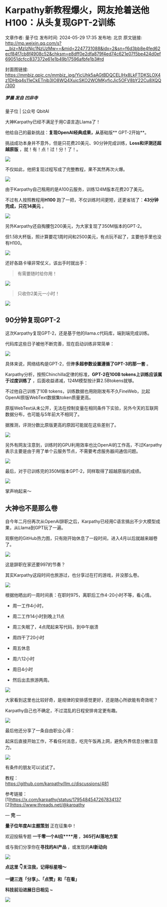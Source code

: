 # Karpathy新教程爆火，网友抢着送他H100：从头复现GPT-2训练

文章作者: 量子位
发布时间: 2024-05-29 17:35
发布地: 北京
原文链接: http://mp.weixin.qq.com/s?__biz=MzIzNjc1NzUzMw==&mid=2247731088&idx=2&sn=f6d3bb8e4fed62ecf84f7cb8f4908c52&chksm=e8dff0e2dfa879f4ed74c621e07f5be424d0ef69051dcfcc837372e61e1b49b17596afbfe1b3#rd

封面图链接: https://mmbiz.qpic.cn/mmbiz_jpg/YicUhk5aAGtBDQCELIHx8LkFTDKSLOX4z1DHbq4s11eCkETnib3IO8WQ4XuicSKO2WOMKyficJic5OFV8bY22Cu8XQQ/300

##### 梦晨 发自 凹非寺  
量子位 | 公众号 QbitAI

大神Karpathy已经不满足于用C语言造Llama了！

他给自己的最新挑战：**复现OpenAI经典成果，从**基础版** GPT-2开始**。

挑战成功本身并不意外，但是只花费20美元、90分钟完成训练，**Loss和评测还超越原版** ，就！有！点！过！分！了！。

![](https://mmbiz.qpic.cn/mmbiz_png/YicUhk5aAGtBDQCELIHx8LkFTDKSLOX4zTo1tggHQrL6iarDn4y4jpEOzyDFOcqjZnXccZe4MmuEutvcN0hbeRHQ/640?wx_fmt=png&from=appmsg)

不仅如此，他把复现过程写成了完整教程，果不其然再次火爆。

![](https://mmbiz.qpic.cn/mmbiz_png/YicUhk5aAGtBDQCELIHx8LkFTDKSLOX4zWNiarqrzMibGqg96MibY4cTfzkt7uJanqIv9iaYzpaaqXUXlWE3K502icMg/640?wx_fmt=png&from=appmsg)

由于Karpathy自己租用的是A100云服务，训练124M版本花费20了美元。

不过有人按照教程用**H100** 跑了一把，不仅训练时间更短，还更省钱了：**43分钟完成，只花14美元** 。

![](https://mmbiz.qpic.cn/mmbiz_png/YicUhk5aAGtBDQCELIHx8LkFTDKSLOX4zYx3SI7oXLBaeym6eS3He2mRYkTyxCdYRtRvc8nH9kPgncXn1PZjcAw/640?wx_fmt=png&from=appmsg)

另外Karpathy还自掏腰包200美元，为大家复现了350M版本的GPT-2。

但1.5B大杯版，照计算要花1周时间和2500美元，有点玩不起了，主要他手里也没有H100。

![](https://mmbiz.qpic.cn/mmbiz_png/YicUhk5aAGtBDQCELIHx8LkFTDKSLOX4zTLS3iamlia1uKYibiaVV4KrsaRrFd5nge3wFEzIAY1zb77TlpT3NZTBEDA/640?wx_fmt=png&from=appmsg)

还好各路卡壕非常仗义，该出手时就出手：

> 有需要随时给你用！

![](https://mmbiz.qpic.cn/mmbiz_png/YicUhk5aAGtBDQCELIHx8LkFTDKSLOX4zjWmm74VfjPTtX1mhicDS6LklQKsx64WIAsxEYIB3AGY4yCg7dh2Biaibw/640?wx_fmt=png&from=appmsg)

> 只收你2美元一小时！

![](https://mmbiz.qpic.cn/mmbiz_png/YicUhk5aAGtBDQCELIHx8LkFTDKSLOX4zfWGaDRDzj6zHFNpfslbftMVjuetD6iaRYrlgCn5DV3jfNicIydjELPHQ/640?wx_fmt=png&from=appmsg)

## 90分钟复现GPT-2

这次Karpathy复现GPT-2，还是基于他的llama.c代码库，端到端完成训练。

代码库这些日子被他不断完善，现在启动训练非常简单：

![](https://mmbiz.qpic.cn/mmbiz_png/YicUhk5aAGtBDQCELIHx8LkFTDKSLOX4zwJ3syOK7b8yGYr7yLOuZzfn1jclmhH4kjCXUKrXj0tNVS57rTAl84Q/640?wx_fmt=png&from=appmsg)

具体来说，网络结构是GPT-2，但**许多超参数设置遵循了GPT-3的那一套** 。

Karpathy分析，按照Chinchilla定律的标准，**GPT-2在100B tokens上训练应该属于过度训练了**
，后面收益递减，124M模型按计算2.5Btokens就够。

不过他自己训练了10B tokens，训练数据也用刚刚发布不久FineWeb，比起OpenAI原版WebText数据集token质量更高。

原版WebText从未公开，无法在控制变量在相同条件下实验，另外今天的互联网数据分布，也可能与5年前大不相同了。

据推测，评测分数比原版更高的原因可能就在这些差别了。

![](https://mmbiz.qpic.cn/mmbiz_png/YicUhk5aAGtBDQCELIHx8LkFTDKSLOX4zYHzEHNC8H4oEBL9NxHgoC49Xky3GSlW4xloIbnAVHRl8cuHZlVibjDg/640?wx_fmt=png&from=appmsg)

另外有网友注意到，训练时的GPU利用效率也比OpenAI的工作高，不过Karpathy表示主要是由于用了单个云服务节点，不需要考虑服务器间通信问题。

![](https://mmbiz.qpic.cn/mmbiz_png/YicUhk5aAGtBDQCELIHx8LkFTDKSLOX4zYVJzbqd8EnBFYGHn0BSmIdYF9iazIicYIUyIfVibPg55jckVgBISibEPLg/640?wx_fmt=png&from=appmsg)

最后，对于已训练完的350M版本GPT-2，同样取得了超越原版的成绩。

![](https://mmbiz.qpic.cn/mmbiz_png/YicUhk5aAGtBDQCELIHx8LkFTDKSLOX4zdgbDSuXXszk6eHJib8icia0g2oEVdDsQ9CLlJic8p3kogwol9t4qTIRGBg/640?wx_fmt=png&from=appmsg)

掌声响起来～

## 大神也不是那么卷‍‍

自今年二月份再次从OpenAI辞职之后，Karpathy已经用C语言搞出不少大模型成果，从Llama到GPT玩了一遍。

观察他的GitHub热力图，只有刚开始休息了一段时间，进入4月以后就越来越卷了。

![](https://mmbiz.qpic.cn/mmbiz_png/YicUhk5aAGtBDQCELIHx8LkFTDKSLOX4zicTomqZyEONYjibQkrOzhbicE2wxXyHBfzX4oeuvPWCficmBmp6hBU9lfA/640?wx_fmt=png&from=appmsg)

这是辞职在家还要997的节奏？

其实Karpathy这段时间也旅游过，也分享过在打的游戏，并没那么卷。

![](https://mmbiz.qpic.cn/mmbiz_png/YicUhk5aAGtBDQCELIHx8LkFTDKSLOX4z4C0Z82icj1aLR1bT3R4nU2VicONb1bic0f5Wtgz7QGRJAjbRA8a347BbA/640?wx_fmt=png&from=appmsg)

根据他晒出的一周时间表：在职时975，离职后工作4-20小时不等，看心情。

  * 周一工作4小时，

  * 周二工作14小时到晚上11点

  * 周三失眠了，4点爬起来写代码，到中午崩溃

  * 周四干了20小时

  * 周五休息

  * 周六12小时

  * 周日4小时

  * 然后出去旅游两周。

![](https://mmbiz.qpic.cn/mmbiz_png/YicUhk5aAGtBDQCELIHx8LkFTDKSLOX4zKoUiaC6yKtrREQrmqOZrRJxwdDFa0Kg5WXTm6T7iaMwfm9xdofp7KVEg/640?wx_fmt=png&from=appmsg)

大家看到这里也比较好奇，是规律的安排感觉更好，还是随心所欲能有奇效呢？

Karpathy自己也不确定，不过混乱的日程安排肯定更有趣。

![](https://mmbiz.qpic.cn/mmbiz_png/YicUhk5aAGtBDQCELIHx8LkFTDKSLOX4zbmxbc886L4gPAKS6ZaibV30MntSdu1aeo1CeEcdGTypdz3CSjBV9eyA/640?wx_fmt=png&from=appmsg)

最后他还分享了一条自由职业心得：

起床后直接开始工作，不看任何消息，吃完午饭再上网，避免外界信息分散注意力。

![](https://mmbiz.qpic.cn/mmbiz_png/YicUhk5aAGtBDQCELIHx8LkFTDKSLOX4z9diaXYofKZc9Kv5Cfs6W9p7ZL2jPOpBibyYaY5RGZF4QqCuopLibowUPw/640?wx_fmt=png&from=appmsg)

有条件的朋友可以试试了。

教程：  
https://github.com/karpathy/llm.c/discussions/481

参考链接：  
[1]https://x.com/karpathy/status/1795484547267834137  
[2]https://www.threads.net/@karpathy

— **完** —

**量子位年度AI主题策划** 正在征集中！

欢迎投稿专题 **一千零一个AI应****用** ，**365行AI落地方案**

或与我们分享你在**寻找的AI产品** ，或发现的**AI新动向**

![](https://mmbiz.qpic.cn/mmbiz_png/YicUhk5aAGtDpTavEwUl8aOlFLGHaPnaKXJcMUeJtGXVLliac6P6XxYHIKhnz0NPUgVvlrXAvJC33ibh8aYDdyudA/640?wx_fmt=png&from=appmsg)

  

**点这里 👇关注我，记得标星哦～**

**一键三连「分享」、「点赞」和「在看」**

**科技前沿进展日日相见 ~**

![](https://mmbiz.qpic.cn/mmbiz_svg/g9RQicMD01M0tYoRQT2cMQRmPS5ZDyrrfzeksiay90KaDzlGBH61icqHxmgFKfvfXtVuwTHV740CDLAaXU1LIfZyoJEpYKcRIiaE/640?wx_fmt=svg)


